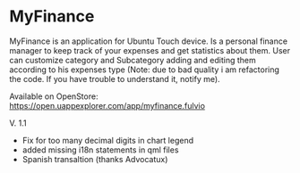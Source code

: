 # MyFinance

MyFinance is an application for Ubuntu Touch device. Is a personal finance manager to keep track of your expenses and get statistics about them.
User can customize category and Subcategory adding and editing them according to his expenses type
(Note: due to bad quality i am refactoring the code. If you have trouble to understand it, notify me).

Available on OpenStore: https://open.uappexplorer.com/app/myfinance.fulvio

V. 1.1
- Fix for too many decimal digits in chart legend
- added missing i18n statements in qml files
- Spanish transaltion (thanks Advocatux)
